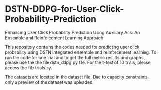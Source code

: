 # DSTN-DDPG-for-User-Click-Probability-Prediction
Enhancing User Click Probability Prediction Using Auxiliary Ads: An Ensemble and Reinforcement Learning Approach

This repository contains the codes needed for predicting user click probability using DSTN integrated ensemble and reinforcement learning.
To run the code for one trial and to get the full metric results and graphs, please use the the file dstn_ddpg.py file.
For the t-test of 10 trials, please access the file trials.py.

The datasets are located in the dataset file. Due to capacity constraints, only a preview of the dataset was uploaded.
